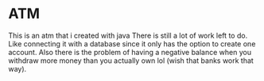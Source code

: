 # ATM
 This is an atm that i created with java
 There is still a lot of work left to do. 
 Like connecting it with a database since it only has the option to create one account. 
 Also there is the problem of having a negative balance when you withdraw more money than you actually own lol (wish that banks work that way). 
 
